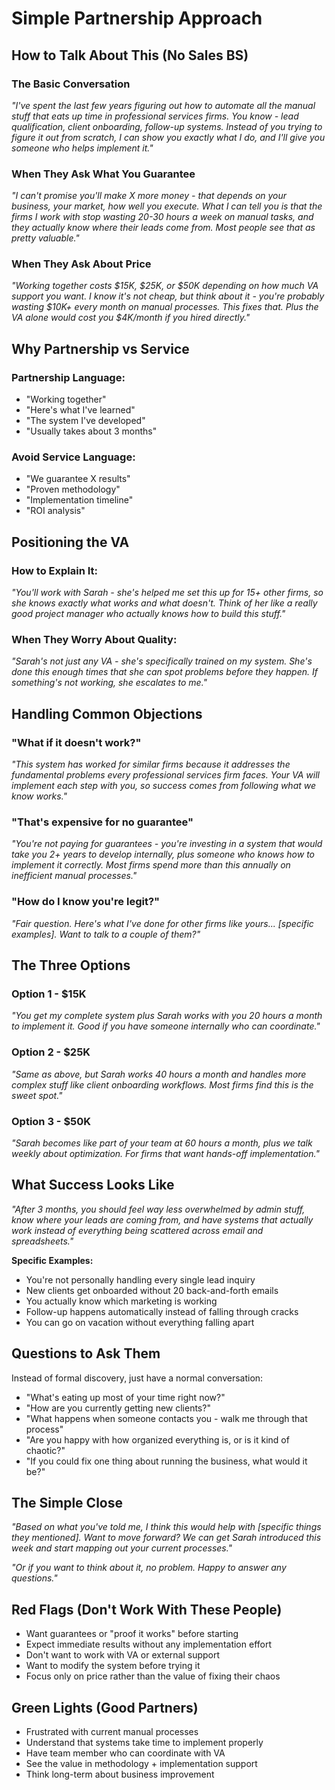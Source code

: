 # Simple Partnership Approach

## How to Talk About This (No Sales BS)

### The Basic Conversation

*"I've spent the last few years figuring out how to automate all the manual stuff that eats up time in professional services firms. You know - lead qualification, client onboarding, follow-up systems. Instead of you trying to figure it out from scratch, I can show you exactly what I do, and I'll give you someone who helps implement it."*

### When They Ask What You Guarantee

*"I can't promise you'll make X more money - that depends on your business, your market, how well you execute. What I can tell you is that the firms I work with stop wasting 20-30 hours a week on manual tasks, and they actually know where their leads come from. Most people see that as pretty valuable."*

### When They Ask About Price

*"Working together costs $15K, $25K, or $50K depending on how much VA support you want. I know it's not cheap, but think about it - you're probably wasting $10K+ every month on manual processes. This fixes that. Plus the VA alone would cost you $4K/month if you hired directly."*

## Why Partnership vs Service

### Partnership Language:
- "Working together"
- "Here's what I've learned"
- "The system I've developed"
- "Usually takes about 3 months"

### Avoid Service Language:
- "We guarantee X results"
- "Proven methodology"
- "Implementation timeline"
- "ROI analysis"

## Positioning the VA

### How to Explain It:
*"You'll work with Sarah - she's helped me set this up for 15+ other firms, so she knows exactly what works and what doesn't. Think of her like a really good project manager who actually knows how to build this stuff."*

### When They Worry About Quality:
*"Sarah's not just any VA - she's specifically trained on my system. She's done this enough times that she can spot problems before they happen. If something's not working, she escalates to me."*

## Handling Common Objections

### "What if it doesn't work?"
*"This system has worked for similar firms because it addresses the fundamental problems every professional services firm faces. Your VA will implement each step with you, so success comes from following what we know works."*

### "That's expensive for no guarantee"
*"You're not paying for guarantees - you're investing in a system that would take you 2+ years to develop internally, plus someone who knows how to implement it correctly. Most firms spend more than this annually on inefficient manual processes."*

### "How do I know you're legit?"
*"Fair question. Here's what I've done for other firms like yours... [specific examples]. Want to talk to a couple of them?"*

## The Three Options

### Option 1 - $15K
*"You get my complete system plus Sarah works with you 20 hours a month to implement it. Good if you have someone internally who can coordinate."*

### Option 2 - $25K  
*"Same as above, but Sarah works 40 hours a month and handles more complex stuff like client onboarding workflows. Most firms find this is the sweet spot."*

### Option 3 - $50K
*"Sarah becomes like part of your team at 60 hours a month, plus we talk weekly about optimization. For firms that want hands-off implementation."*

## What Success Looks Like

*"After 3 months, you should feel way less overwhelmed by admin stuff, know where your leads are coming from, and have systems that actually work instead of everything being scattered across email and spreadsheets."*

**Specific Examples:**
- You're not personally handling every single lead inquiry
- New clients get onboarded without 20 back-and-forth emails  
- You actually know which marketing is working
- Follow-up happens automatically instead of falling through cracks
- You can go on vacation without everything falling apart

## Questions to Ask Them

Instead of formal discovery, just have a normal conversation:

- "What's eating up most of your time right now?"
- "How are you currently getting new clients?" 
- "What happens when someone contacts you - walk me through that process"
- "Are you happy with how organized everything is, or is it kind of chaotic?"
- "If you could fix one thing about running the business, what would it be?"

## The Simple Close

*"Based on what you've told me, I think this would help with [specific things they mentioned]. Want to move forward? We can get Sarah introduced this week and start mapping out your current processes."*

*"Or if you want to think about it, no problem. Happy to answer any questions."*

## Red Flags (Don't Work With These People)

- Want guarantees or "proof it works" before starting
- Expect immediate results without any implementation effort  
- Don't want to work with VA or external support
- Want to modify the system before trying it
- Focus only on price rather than the value of fixing their chaos

## Green Lights (Good Partners)

- Frustrated with current manual processes
- Understand that systems take time to implement properly
- Have team member who can coordinate with VA
- See the value in methodology + implementation support
- Think long-term about business improvement
